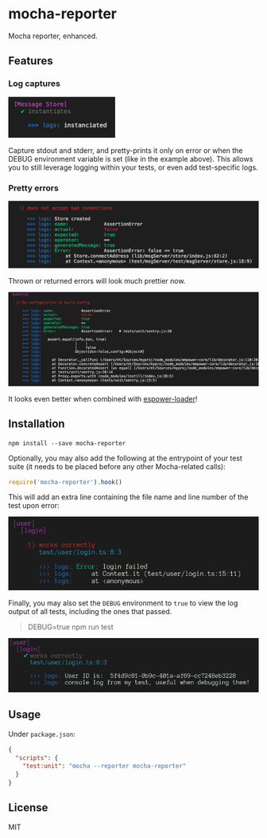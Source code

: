 mocha-reporter
==============

Mocha reporter, enhanced.

Features
--------

### Log captures

![Log capture screenshot](./screenshots/log-capture.png)

Capture stdout and stderr, and pretty-prints it only on error or when the DEBUG environment variable
is set (like in the example above). This allows you to still leverage logging within your tests,
or even add test-specific logs.

### Pretty errors

![Pretty errors](./screenshots/pretty-errors.png)

Thrown or returned errors will look much prettier now.


![espower-loader](./screenshots/espower-loader-pretty-errors.png)

It looks even better when combined with
[espower-loader](https://github.com/power-assert-js/espower-loader)!

Installation
------------

```shell
npm install --save mocha-reporter
```

Optionally, you may also add the following at the entrypoint of your test suite (it needs to be placed before any other Mocha-related calls):

```javascript
require('mocha-reporter').hook()
```

This will add an extra line containing the file name
and line number of the test upon error:

![with file name](./screenshots/file-name.png)

Finally, you may also set the `DEBUG` environment
to `true` to view the log output of all tests, including
the ones that passed.

> DEBUG=true npm run test

![debug](./screenshots/debug.png)

Usage
-----

Under `package.json`:

```json
{
  "scripts": {
    "test:unit": "mocha --reporter mocha-reporter"
  }
}
```

License
-------

MIT

